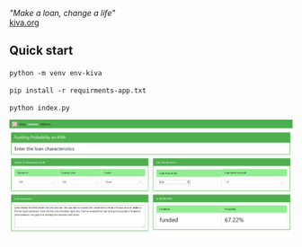 
<cite> "Make a loan, change a life" </cite>  
[kiva.org](https://www.kiva.org/) 

## Quick start

`python -m venv env-kiva`

`pip install -r requirments-app.txt`

`python index.py`

![](/img/appli.PNG)

